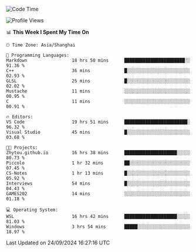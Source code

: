 <!--START_SECTION:waka-->
![Code Time](http://img.shields.io/badge/Code%20Time-2%2C019%20hrs%2040%20mins-blue)

![Profile Views](http://img.shields.io/badge/Profile%20Views-0-blue)

📊 **This Week I Spent My Time On** 

```text
🕑︎ Time Zone: Asia/Shanghai

💬 Programming Languages: 
Markdown                 18 hrs 50 mins      ███████████████████████░░   91.36 % 
C++                      36 mins             █░░░░░░░░░░░░░░░░░░░░░░░░   02.93 % 
GLSL                     25 mins             █░░░░░░░░░░░░░░░░░░░░░░░░   02.02 % 
Mustache                 11 mins             ░░░░░░░░░░░░░░░░░░░░░░░░░   00.95 % 
C                        11 mins             ░░░░░░░░░░░░░░░░░░░░░░░░░   00.91 % 

🔥 Editors: 
VS Code                  19 hrs 51 mins      ████████████████████████░   96.32 % 
Visual Studio            45 mins             █░░░░░░░░░░░░░░░░░░░░░░░░   03.68 % 

🐱‍💻 Projects: 
Zhytou.github.io         16 hrs 38 mins      ████████████████████░░░░░   80.73 % 
Piccolo                  1 hr 32 mins        ██░░░░░░░░░░░░░░░░░░░░░░░   07.45 % 
CS-Notes                 1 hr 13 mins        █░░░░░░░░░░░░░░░░░░░░░░░░   05.92 % 
Interviews               54 mins             █░░░░░░░░░░░░░░░░░░░░░░░░   04.43 % 
GAMES202                 14 mins             ░░░░░░░░░░░░░░░░░░░░░░░░░   01.18 % 

💻 Operating System: 
WSL                      16 hrs 42 mins      ████████████████████░░░░░   81.03 % 
Windows                  3 hrs 54 mins       █████░░░░░░░░░░░░░░░░░░░░   18.97 % 
```


 Last Updated on 24/09/2024 16:27:16 UTC
<!--END_SECTION:waka-->